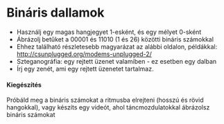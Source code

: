 # Bináris dallamok

- Használj egy magas hangjegyet 1-esként, és egy mélyet 0-sként
- Ábrázolj betűket a 00001 és 11010 (1 és 26) közötti bináris számokkal
- Ehhez található részletesebb magyarázat az alábbi oldalon, példákkal: <http://csunplugged.org/modems-unplugged-2/>
- Szteganográfia: egy rejtett üzenet valamiben - ez esetben egy dalban
- Írj egy zenét, ami egy rejtett üzenetet tartalmaz. 

#### Kiegészítés

Próbáld meg a bináris számokat a ritmusba elrejteni (hosszú és rövid hangokkal), vagy készíts egy videót, ahol táncmozdulatokkal ábrázolsz bináris számokat